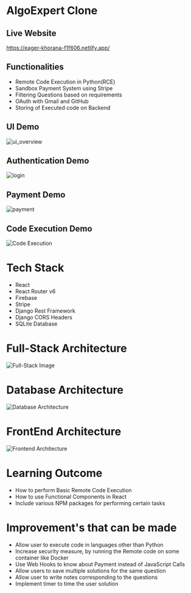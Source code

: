 # AlgoExpert Clone

## Live Website
https://eager-khorana-f1f606.netlify.app/ 

## Functionalities
+ Remote Code Execution in Python(RCE)
+ Sandbox Payment System using Stripe
+ Filtering Questions based on requirements
+ OAuth with Gmail and GitHub
+ Storing of Executed code on Backend

## UI Demo
![ui_overview](https://user-images.githubusercontent.com/80830461/152632145-c610566f-3af7-49ec-b83c-db816a98e88e.gif)

## Authentication Demo
![login](https://user-images.githubusercontent.com/80830461/152632133-9b029de2-483a-45e0-a602-6baf69df962d.gif)

## Payment Demo
![payment](https://github.com/himanshuc11/AlgoExpertFullStack/blob/master/payment.gif)

## Code Execution Demo
![Code Execution](https://github.com/himanshuc11/AlgoExpertFullStack/blob/master/rce.gif)

# Tech Stack
+ React
+ React Router v6
+ Firebase
+ Stripe
+ Django Rest Framework
+ Django CORS Headers
+ SQLite Database

# Full-Stack Architecture

![Full-Stack Image](https://user-images.githubusercontent.com/80830461/152535388-10d49128-c00b-4280-b5c2-b8a8ea6b7ce1.jpeg)

# Database Architecture
![Database Architecture](https://user-images.githubusercontent.com/80830461/152535487-ca9c9abb-42b6-456c-a297-c8bf68ac8dc7.jpeg)

# FrontEnd Architecture
![Frontend Architecture](https://user-images.githubusercontent.com/80830461/152535570-7b14291f-b25c-48fa-aaf3-7d6a2e250f4a.jpeg)


# Learning Outcome
+ How to perform Basic Remote Code Execution
+ How to use Functional Components in React
+ Include various NPM packages for performing certain tasks

# Improvement's that can be made
+ Allow user to execute code in languages other than Python
+ Increase security measure, by running the Remote code on some container like Docker
+ Use Web Hooks to know about Payment instead of JavaScript Calls
+ Allow users to save multiple solutions for the same question
+ Allow user to write notes corresponding to the questions
+ Implement timer to time the user solution
